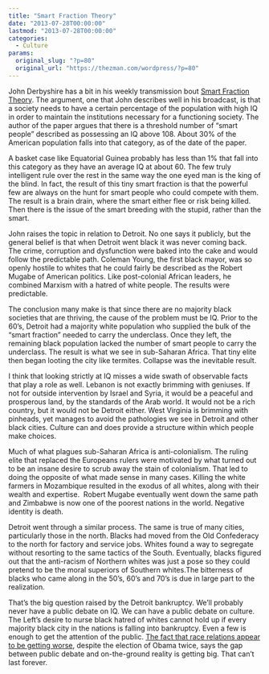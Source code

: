 ```yaml
---
title: "Smart Fraction Theory"
date: "2013-07-28T00:00:00"
lastmod: "2013-07-28T00:00:00"
categories:
  - Culture
params:
  original_slug: "?p=80"
  original_url: "https://thezman.com/wordpress/?p=80"
---
```


John Derbyshire has a bit in his weekly transmission bout [Smart
Fraction Theory](http://www.lagriffedulion.f2s.com/sft.htm). The
argument, one that John describes well in his broadcast, is that a
society needs to have a certain percentage of the population with high
IQ in order to maintain the institutions necessary for a functioning
society. The author of the paper argues that there is a threshold number
of “smart people” described as possessing an IQ above 108. About 30% of
the American population falls into that category, as of the date of the
paper.

A basket case like Equatorial Guinea probably has less than 1% that fall
into this category as they have an average IQ at about 60. The few truly
intelligent rule over the rest in the same way the one eyed man is the
king of the blind. In fact, the result of this tiny smart fraction is
that the powerful few are always on the hunt for smart people who could
compete with them. The result is a brain drain, where the smart either
flee or risk being killed. Then there is the issue of the smart breeding
with the stupid, rather than the smart.

John raises the topic in relation to Detroit. No one says it publicly,
but the general belief is that when Detroit went black it was never
coming back. The crime, corruption and dysfunction were baked into the
cake and would follow the predictable path. Coleman Young, the first
black mayor, was so openly hostile to whites that he could fairly be
described as the Robert Mugabe of American politics. Like post-colonial
African leaders, he combined Marxism with a hatred of white people. The
results were predictable.

The conclusion many make is that since there are no majority black
societies that are thriving, the cause of the problem must be IQ. Prior
to the 60’s, Detroit had a majority white population who supplied the
bulk of the “smart fraction” needed to carry the underclass. Once they
left, the remaining black population lacked the number of smart people
to carry the underclass. The result is what we see in sub-Saharan
Africa. That tiny elite then began looting the city like termites.
Collapse was the inevitable result.

I think that looking strictly at IQ misses a wide swath of observable
facts that play a role as well. Lebanon is not exactly brimming with
geniuses. If not for outside intervention by Israel and Syria, it would
be a peaceful and prosperous land, by the standards of the Arab world.
It would not be a rich country, but it would not be Detroit either. West
Virginia is brimming with pinheads, yet manages to avoid the pathologies
we see in Detroit and other black cities. Culture can and does provide a
structure within which people make choices.

Much of what plagues sub-Saharan Africa is anti-colonialism. The ruling
elite that replaced the Europeans rulers were motivated by what turned
out to be an insane desire to scrub away the stain of colonialism. That
led to doing the opposite of what made sense in many cases. Killing the
white farmers in Mozambique resulted in the exodus of all whites, along
with their wealth and expertise.  Robert Mugabe eventually went down the
same path and Zimbabwe is now one of the poorest nations in the world.
Negative identity is death.

Detroit went through a similar process. The same is true of many cities,
particularly those in the north. Blacks had moved from the Old
Confederacy to the north for factory and service jobs. Whites found a
way to segregate without resorting to the same tactics of the South.
Eventually, blacks figured out that the anti-racism of Northern whites
was just a pose so they could pretend to be the moral superiors of
Southern whites.The bitterness of blacks who came along in the 50’s,
60’s and 70’s is due in large part to the realization.

That’s the big question raised by the Detroit bankruptcy. We’ll probably
never have a public debate on IQ. We can have a public debate on
culture. The Left’s desire to nurse black hatred of whites cannot hold
up if every majority black city in the nations is falling into
bankruptcy. Even a few is enough to get the attention of the public.
[The fact that race relations appear to be getting
worse](http://news.investors.com/ibd-editorials/072513-665198-obama-and-holder-responsible-for-worsened-race-relations.htm),
despite the election of Obama twice, says the gap between public debate
and on-the-ground reality is getting big. That can’t last forever.
